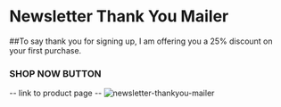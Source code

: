 # Newsletter Thank You Mailer

##To say thank you for signing up, I am offering you a 25% discount on your first purchase.

### SHOP NOW BUTTON
-- link to product page --
<img scr="https://raw.githubusercontent.com/vdharmendra/newsletter_thankyou_mailer/refs/heads/main/mailer-template.png" alt="newsletter-thankyou-mailer" />
